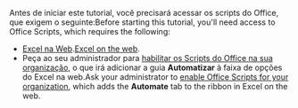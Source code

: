 <span data-ttu-id="d3b46-101">Antes de iniciar este tutorial, você precisará acessar os scripts do Office, que exigem o seguinte:</span><span class="sxs-lookup"><span data-stu-id="d3b46-101">Before starting this tutorial, you'll need access to Office Scripts, which requires the following:</span></span>

- <span data-ttu-id="d3b46-102">[Excel na Web](https://www.office.com/launch/excel).</span><span class="sxs-lookup"><span data-stu-id="d3b46-102">[Excel on the web](https://www.office.com/launch/excel).</span></span>
- <span data-ttu-id="d3b46-103">Peça ao seu administrador para [habilitar os Scripts do Office na sua organização](https://support.office.com/article/office-scripts-settings-in-m365-19d3c51a-6ca2-40ab-978d-60fa49554dcf), o que irá adicionar a guia **Automatizar** à faixa de opções do Excel na web.</span><span class="sxs-lookup"><span data-stu-id="d3b46-103">Ask your administrator to [enable Office Scripts for your organization](https://support.office.com/article/office-scripts-settings-in-m365-19d3c51a-6ca2-40ab-978d-60fa49554dcf), which adds the **Automate** tab to the ribbon in Excel on the web.</span></span>